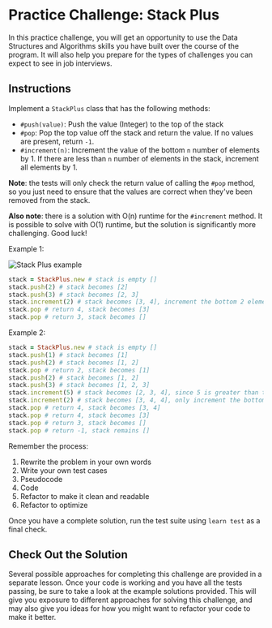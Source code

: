 # Practice Challenge: Stack Plus

In this practice challenge, you will get an opportunity to use the Data
Structures and Algorithms skills you have built over the course of the program.
It will also help you prepare for the types of challenges you can expect to see
in job interviews.

## Instructions

Implement a `StackPlus` class that has the following methods:

- `#push(value)`: Push the value (Integer) to the top of the stack
- `#pop`: Pop the top value off the stack and return the value. If no values are
  present, return `-1`.
- `#increment(n)`: Increment the value of the bottom `n` number of elements
  by 1. If there are less than `n` number of elements in the stack, increment
  all elements by 1.

**Note**: the tests will only check the return value of calling the `#pop`
method, so you just need to ensure that the values are correct when they've been
removed from the stack.

**Also note**: there is a solution with O(n) runtime for the `#increment`
method. It is possible to solve with O(1) runtime, but the solution is
significantly more challenging. Good luck!

Example 1:

![Stack Plus example](https://curriculum-content.s3.amazonaws.com/phase-5/phase-5-practice-challenge-stack-plus/stack-plus.png)

```rb
stack = StackPlus.new # stack is empty []
stack.push(2) # stack becomes [2]
stack.push(3) # stack becomes [2, 3]
stack.increment(2) # stack becomes [3, 4], increment the bottom 2 elements
stack.pop # return 4, stack becomes [3]
stack.pop # return 3, stack becomes []
```

Example 2:

```rb
stack = StackPlus.new # stack is empty []
stack.push(1) # stack becomes [1]
stack.push(2) # stack becomes [1, 2]
stack.pop # return 2, stack becomes [1]
stack.push(2) # stack becomes [1, 2]
stack.push(3) # stack becomes [1, 2, 3]
stack.increment(5) # stack becomes [2, 3, 4], since 5 is greater than the number of elements, we increment them all
stack.increment(2) # stack becomes [3, 4, 4], only increment the bottom 2 elements
stack.pop # return 4, stack becomes [3, 4]
stack.pop # return 4, stack becomes [3]
stack.pop # return 3, stack becomes []
stack.pop # return -1, stack remains []
```

Remember the process:

1. Rewrite the problem in your own words
2. Write your own test cases
3. Pseudocode
4. Code
5. Refactor to make it clean and readable
6. Refactor to optimize

Once you have a complete solution, run the test suite using `learn test` as a
final check.

## Check Out the Solution

Several possible approaches for completing this challenge are provided in a
separate lesson. Once your code is working and you have all the tests passing,
be sure to take a look at the example solutions provided. This will give you
exposure to different approaches for solving this challenge, and may also give
you ideas for how you might want to refactor your code to make it better.
